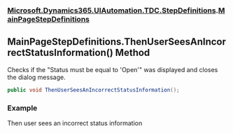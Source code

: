 ### [Microsoft.Dynamics365.UIAutomation.TDC.StepDefinitions](Microsoft.Dynamics365.UIAutomation.TDC.StepDefinitions.md 'Microsoft.Dynamics365.UIAutomation.TDC.StepDefinitions').[MainPageStepDefinitions](MainPageStepDefinitions.md 'Microsoft.Dynamics365.UIAutomation.TDC.StepDefinitions.MainPageStepDefinitions')

## MainPageStepDefinitions.ThenUserSeesAnIncorrectStatusInformation() Method

Checks if the "Status must be equal to 'Open'" was displayed and closes the dialog message.

```csharp
public void ThenUserSeesAnIncorrectStatusInformation();
```

### Example
Then user sees an incorrect status information